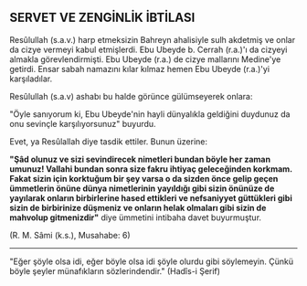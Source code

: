 ## SERVET VE ZENGİNLİK İBTİLASI

Resûlullah (s.a.v.) harp etmeksizin Bahreyn ahalisiyle sulh akdetmiş ve onlar da cizye vermeyi kabul etmişlerdi. Ebu Ubeyde b. Cerrah (r.a.)'ı da cizyeyi almakla görevlendirmişti. Ebu Ubeyde (r.a.) de cizye mallarını Medine'ye getirdi. Ensar sabah namazını kılar kılmaz hemen Ebu Ubeyde (r.a.)'yi karşıladılar.

Resûlullah (s.a.v) ashabı bu halde görünce gü­lümseyerek onlara:

"Öyle sanıyorum ki, Ebu Ubeyde'nin hayli dünyalıkla geldiğini duydunuz da onu sevinçle karşılıyorsunuz" buyurdu.

Evet, ya Resûlallah diye tasdik ettiler. Bunun üzerine:

**"Şâd olunuz ve sizi sevindirecek nimetleri bundan böyle her zaman umunuz! Vallahi bun­dan sonra size fakru ihtiyaç geleceğinden kork­mam. Fakat sizin için korktuğum bir şey varsa o da sizden önce gelip geçen ümmetlerin önüne dünya nimetlerinin yayıldığı gibi sizin önünüze de yayılarak onların birbirlerine hased ettikleri ve nefsaniyyet güttükleri gibi sizin de birbirini­ze düşmeniz ve onların helak olmaları gibi sizin de mahvolup gitmenizdir"** diye ümmetini intiba­ha davet buyurmuştur.

(R. M. Sâmi (k.s.), Musahabe: 6)

<hr>

"Eğer şöyle olsa idi, eğer böyle olsa idi şöyle olurdu gibi söylemeyin. Çünkü böyle şeyler münafıkların sözlerindendir." (Hadîs-i Şerif)
